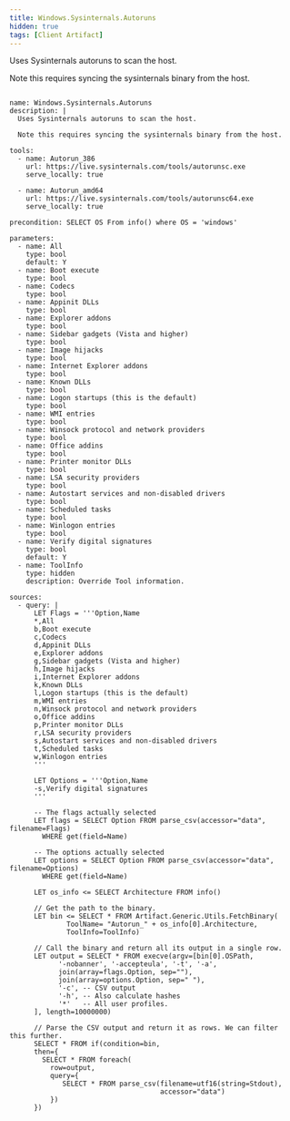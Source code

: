 ```yaml
---
title: Windows.Sysinternals.Autoruns
hidden: true
tags: [Client Artifact]
---
```


Uses Sysinternals autoruns to scan the host.

Note this requires syncing the sysinternals binary from the host.


<pre><code class="language-yaml">
name: Windows.Sysinternals.Autoruns
description: |
  Uses Sysinternals autoruns to scan the host.

  Note this requires syncing the sysinternals binary from the host.

tools:
  - name: Autorun_386
    url: https://live.sysinternals.com/tools/autorunsc.exe
    serve_locally: true

  - name: Autorun_amd64
    url: https://live.sysinternals.com/tools/autorunsc64.exe
    serve_locally: true

precondition: SELECT OS From info() where OS = 'windows'

parameters:
  - name: All
    type: bool
    default: Y
  - name: Boot execute
    type: bool
  - name: Codecs
    type: bool
  - name: Appinit DLLs
    type: bool
  - name: Explorer addons
    type: bool
  - name: Sidebar gadgets (Vista and higher)
    type: bool
  - name: Image hijacks
    type: bool
  - name: Internet Explorer addons
    type: bool
  - name: Known DLLs
    type: bool
  - name: Logon startups (this is the default)
    type: bool
  - name: WMI entries
    type: bool
  - name: Winsock protocol and network providers
    type: bool
  - name: Office addins
    type: bool
  - name: Printer monitor DLLs
    type: bool
  - name: LSA security providers
    type: bool
  - name: Autostart services and non-disabled drivers
    type: bool
  - name: Scheduled tasks
    type: bool
  - name: Winlogon entries
    type: bool
  - name: Verify digital signatures
    type: bool
    default: Y
  - name: ToolInfo
    type: hidden
    description: Override Tool information.

sources:
  - query: |
      LET Flags = '''Option,Name
      *,All
      b,Boot execute
      c,Codecs
      d,Appinit DLLs
      e,Explorer addons
      g,Sidebar gadgets (Vista and higher)
      h,Image hijacks
      i,Internet Explorer addons
      k,Known DLLs
      l,Logon startups (this is the default)
      m,WMI entries
      n,Winsock protocol and network providers
      o,Office addins
      p,Printer monitor DLLs
      r,LSA security providers
      s,Autostart services and non-disabled drivers
      t,Scheduled tasks
      w,Winlogon entries
      '''

      LET Options = '''Option,Name
      -s,Verify digital signatures
      '''

      -- The flags actually selected
      LET flags = SELECT Option FROM parse_csv(accessor="data", filename=Flags)
        WHERE get(field=Name)

      -- The options actually selected
      LET options = SELECT Option FROM parse_csv(accessor="data", filename=Options)
        WHERE get(field=Name)

      LET os_info &lt;= SELECT Architecture FROM info()

      // Get the path to the binary.
      LET bin &lt;= SELECT * FROM Artifact.Generic.Utils.FetchBinary(
              ToolName= "Autorun_" + os_info[0].Architecture,
              ToolInfo=ToolInfo)

      // Call the binary and return all its output in a single row.
      LET output = SELECT * FROM execve(argv=[bin[0].OSPath,
            '-nobanner', '-accepteula', '-t', '-a',
            join(array=flags.Option, sep=""),
            join(array=options.Option, sep=" "),
            '-c', -- CSV output
            '-h', -- Also calculate hashes
            '*'   -- All user profiles.
      ], length=10000000)

      // Parse the CSV output and return it as rows. We can filter this further.
      SELECT * FROM if(condition=bin,
      then={
        SELECT * FROM foreach(
          row=output,
          query={
             SELECT * FROM parse_csv(filename=utf16(string=Stdout),
                                     accessor="data")
          })
      })

</code></pre>

